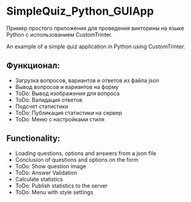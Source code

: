 # SimpleQuiz_Python_GUIApp
Пример простого приложения для проведения викторины на языке Python с использованием CustomTrinter. 

An example of a simple quiz application in Python using CustomTrinter.

## Функционал:
- Загрузка вопросов, вариантов и ответов из файла json
- Вывод вопросов и вариантов на форму 
- ToDo: Вывод изображения для вопроса
- ToDo: Валидация ответов
- Подсчет статистики
- ToDo: Публикация статистики на сервер
- ToDo: Меню с настройками стиля

## Functionality:
- Loading questions, options and answers from a json file
- Conclusion of questions and options on the form
- ToDo: Show question image
- ToDo: Answer Validation
- Calculate statistics
- ToDo: Publish statistics to the server
- ToDo: Menu with style settings